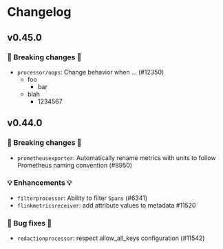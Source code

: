 # Changelog

<!-- next version -->

## v0.45.0

### 🛑 Breaking changes 🛑

- `processor/oops`: Change behavior when ... (#12350)
  - foo
    - bar
  - blah
    - 1234567

## v0.44.0

### 🛑 Breaking changes 🛑

- `prometheusexporter`: Automatically rename metrics with units to follow Prometheus naming convention (#8950)

### 💡 Enhancements 💡

- `filterprocessor`: Ability to filter `Spans` (#6341)
- `flinkmetricsreceiver`: add attribute values to metadata #11520

### 🧰 Bug fixes 🧰

- `redactionprocessor`: respect allow_all_keys configuration (#11542)
